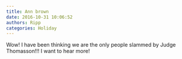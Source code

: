 ```yaml
---
title: Ann brown
date: 2016-10-31 10:06:52
authors: Ripp
categories: Holiday
---
```


 Wow!  I have been thinking we are the only people slammed by Judge Thomasson!!!   I want to hear more!  